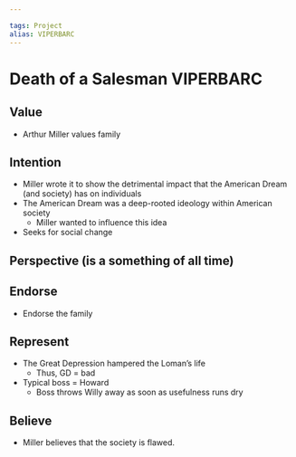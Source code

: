 ```yaml
---

tags: Project 
alias: VIPERBARC
---
```


# Death of a Salesman VIPERBARC

## Value

- Arthur Miller values family

## Intention

- Miller wrote it to show the detrimental impact that the American Dream (and society) has on individuals
- The American Dream was a deep-rooted ideology within American society
	- Miller wanted to influence this idea
- Seeks for social change

## Perspective (is a something of all time)

## Endorse

- Endorse the family

## Represent

- The Great Depression hampered the Loman’s life
	- Thus, GD = bad
- Typical boss = Howard
	- Boss throws Willy away as soon as usefulness runs dry

## Believe

- Miller believes that the society is flawed.